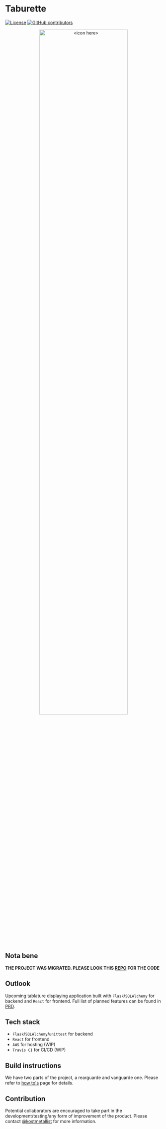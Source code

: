# Taburette

[![License](https://img.shields.io/github/license/kostmetallist/taburette?color=blue)](https://github.com/kostmetallist/taburette/blob/master/LICENSE)
[![GitHub contributors](https://img.shields.io/github/contributors/kostmetallist/taburette.svg)](https://github.com/kostmetallist/taburette/graphs/contributors/)

<!-- [![Depfu](https://badges.depfu.com/badges/a1cb7603c54e7378f8d8203e024678b3/overview.svg)](https://depfu.com/github/kostmetallist/taburette?project_id=14088) -->

<p align="center">
  <img src="docs/images/logos/taburette-logo.png" alt="<icon here>" width="75%"/>
</p>

## Nota bene

**THE PROJECT WAS MIGRATED. PLEASE LOOK THIS [REPO](https://github.com/Tankonstin-Labs/taburette) FOR THE CODE**

## Outlook

Upcoming tablature displaying application built with `Flask`/`SQLAlchemy` for backend and `React`
for frontend. Full list of planned features can be found in [PRD](docs/PRD.md).

## Tech stack

- `Flask`/`SQLAlchemy`/`unittest` for backend
- `React` for frontend
- `AWS` for hosting (WIP)
- `Travis CI` for CI/CD (WIP)

## Build instructions

We have two parts of the project, a rearguarde and vanguarde one. Please refer to
[how to's](docs/how-to-s.md) page for details.

## Contribution

Potential collaborators are encouraged to take part in the development/testing/any form of
improvement of the product. Please contact [@kostmetallist](https://github.com/kostmetallist) for
more information.
